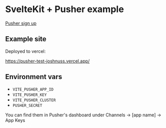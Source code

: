 # SvelteKit + Pusher example

[Pusher sign up](https://dashboard.pusher.com/accounts/sign_up)

## Example site

Deployed to vercel:

https://pusher-test-joshnuss.vercel.app/

## Environment vars

- `VITE_PUSHER_APP_ID`
- `VITE_PUSHER_KEY`
- `VITE_PUSHER_CLUSTER`
- `PUSHER_SECRET`

You can find them in Pusher's dashboard under Channels -> [app name] -> App Keys
